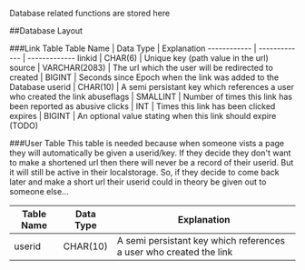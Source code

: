 Database related functions are stored here

##Database Layout

###Link Table
Table Name | Data Type | Explanation
------------ | ------------- | -------------
linkid | CHAR(6) | Unique key (path value in the url)
source | VARCHAR(2083) | The url which the user will be redirected to
created | BIGINT | Seconds since Epoch when the link was added to the Database
userid | CHAR(10) | A semi persistant key which references a user who created the link
abuseflags | SMALLINT | Number of times this link has been reported as abusive
clicks | INT | Times this link has been clicked
expires | BIGINT | An optional value stating when this link should expire (TODO)

###User Table
This table is needed because when someone vists a page they will automatically
be given a userid/key. If they decide they don't want to make a shortened url
then there will never be a record of their userid. But it will still be active in
their localstorage. So, if they decide to come back later and make a short url
their userid could in theory be given out to someone else...

Table Name | Data Type | Explanation
------------ | ------------- | -------------
userid | CHAR(10) | A semi persistant key which references a user who created the link